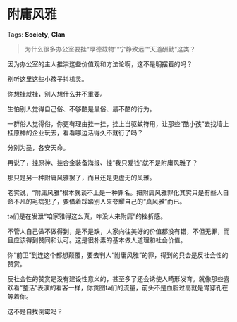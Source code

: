 # 附庸风雅

Tags: **Society**, **Clan**

> 为什么很多办公室要挂“厚德载物”“宁静致远”“天道酬勤”这类？



因为办公室的主人推崇这些价值观和方法论啊，这不是明摆着的吗？

别听这里这些小孩子抖机灵。

你想挂就挂，别人想什么并不重要。

生怕别人觉得自己俗、不够酷是最俗、最不酷的行为。

一群俗人觉得俗，你更有理由挂一挂，挂上当驱蚊符用，让那些“酷小孩”去找墙上挂原神的企业玩去，看看哪边活得久不就行了吗？

分别为圣，各安天命。

  


再说了，挂原神、挂合金装备海报、挂“我只爱钱”就不是附庸风雅了？

那只是另一种附庸风雅罢了，而且还是更虚无的风雅。

老实说，“附庸风雅”根本就谈不上是一种罪名。把附庸风雅罪化其实只是有些人自命不凡的毛病犯了，要借着踩踏别人来夸耀自己的“真风雅”而已。

ta们是在发泄“咱家雅得这么真，咋没人来附庸”的挫折感。

不管人自己做不做得到，是不是缺，人家向往美好的价值都没有错，不但无罪，而且应该得到赞同和认可。这是很朴素的基本做人道理和社会价值。

你“前卫”到连这个都想颠覆，要去判人“附庸风雅”的罪，得到的只会是反社会性的赞赏。

反社会性的赞赏是没有建设性意义的，甚至多了还会诱使人畸形发育。就像那些喜欢看“整活”表演的看客一样，你贪图ta们的流量，前头不是血脂过高就是胃穿孔在等着你。

这不是自找倒霉吗？



